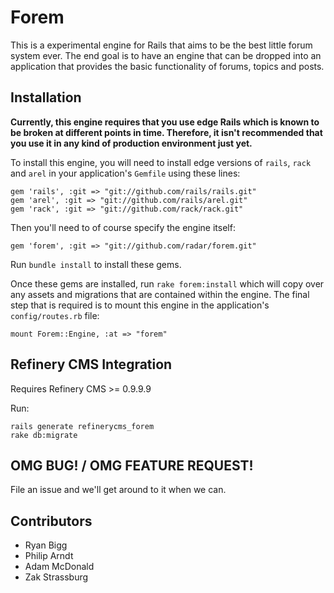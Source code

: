 # Forem

This is a experimental engine for Rails that aims to be the best little forum system ever. The end goal is to have an engine that can be dropped into an application that provides the basic functionality of forums, topics and posts.

## Installation

**Currently, this engine requires that you use edge Rails which is known to be broken at different points in time. Therefore, it isn't recommended that you use it in any kind of production environment just yet.**

To install this engine, you will need to install edge versions of `rails`, `rack` and `arel` in your application's `Gemfile` using these lines:

    gem 'rails', :git => "git://github.com/rails/rails.git"
    gem 'arel', :git => "git://github.com/rails/arel.git"
    gem 'rack', :git => "git://github.com/rack/rack.git"

Then you'll need to of course specify the engine itself:

    gem 'forem', :git => "git://github.com/radar/forem.git"

Run `bundle install` to install these gems.

Once these gems are installed, run `rake forem:install` which will copy over any assets and migrations that are contained within the engine. The final step that is required is to mount this engine in the application's `config/routes.rb` file:

    mount Forem::Engine, :at => "forem"

## Refinery CMS Integration

Requires Refinery CMS >= 0.9.9.9

Run:

    rails generate refinerycms_forem
    rake db:migrate

## OMG BUG! / OMG FEATURE REQUEST!

File an issue and we'll get around to it when we can.

## Contributors

* Ryan Bigg
* Philip Arndt
* Adam McDonald
* Zak Strassburg
